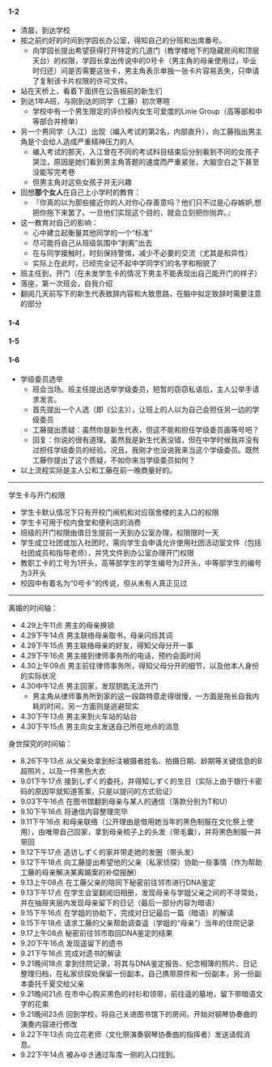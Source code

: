 #### 1-2

* 清晨，到达学校
* 按之前约好的时间到学园长办公室，得知自己的分班和出席番号。
    * 向学园长提出希望获得打开特定的几道门（教学楼地下的隐藏房间和顶层天台）的权限，学园长拿出传说中的0号卡（男主角的母亲使用过，毕业时归还）问是否需要这张卡，男主角表示单独一张卡片容易丢失，只申请了复制该卡片权限的许可文件。
* 站在天桥上，看着下面挤在公告板前的新生们
* 到达1年A班，与刚到达的同学（工藤）初次寒暄
    * 学校中有一个男生限定的评价校内女生可爱度的Linie Group（高等部和中等部合并榜单）
* 另一个男同学（入江）出现（编入考试的第2名，内部直升），向工藤指出男主角是个会给人造成严重精神压力的人
    * 编入考试的那天，入江曾在不同的考试科目结束后分别看到不同的女孩子哭泣，原因是她们看到男主角答题的速度而严重紧张，大脑空白之下甚至没能写完考卷
    * 但男主角对这些女孩子并无兴趣
* 回想**那个女人**在自己上小学时的教育：
    * 『你真的以为那些接近你的人对你心存善意吗？他们只不过是心存嫉妒,想把你拖下来罢了。一旦他们实现这个目的，就会立刻把你抛弃。』
* 这一教育对自己的影响：
    * 心中建立起衡量其他同学的一个“标准”
    * 尽可能将自己从班级氛围中“剥离”出去
    * 在与同学接触时，时刻保持警惕，减少不必要的交流（尤其是和异性）
    * 实际上在此时，已经完全记不起中学同学们的名字和相貌了
* 班主任到，开门（在未发学生卡的情况下男主不能表现出自己能开门的样子）
* 落座，第一次班会，自我介绍
* 翻阅几天前写下的新生代表致辞内容和大致思路，在脑中拟定致辞时需要注意的部分

#### 1-4

#### 1-5

#### 1-6

* 学级委员选举
   * 班会当场。班主任提出选举学级委员，短暂的窃窃私语后，主人公举手请求发言。
   * 首先提出一个人选（即《公主》），让班上的人以为自己会担任另一边的学级委员
   * 工藤提出质疑：虽然你是新生代表，但这不能和担任学级委员画等号吧？
   * 回复：你说的很有道理。虽然我是新生代表没错，但在中学时候我并没有过担任学级委员的经验。况且，我刚才也没说我来当这个学级委员。既然工藤你提出了这个质疑，不如你来当学级委员如何？
* 以上流程实际是主人公和工藤在前一晚商量好的。

***

学生卡与开门权限

* 学生卡默认情况下只有开校门闸机和对应宿舍楼的主入口的权限
* 学生卡可用于校内食堂和便利店的消费
* 班级的开门权限由值日生提前一天到办公室办理，权限限时一天
* 学生成立社团或加入社团时，需向学生会申请允许使用社团活动室文件（包括社团成员和指导老师），并凭文件到办公室办理开门权限
* 教职工卡的工号为1开头，高等部学生的学生编号为2开头，中等部学生的编号为3开头
* 校园中有着名为“0号卡”的传说，但从未有人真正见过

***

离婚的时间轴：

* 4.29上午11点 男主的母亲换锁
* 4.29下午14点 男主联络母亲取书，母亲闪烁其词
* 4.29下午15点 男主联络母亲的好友，得知父母分开一事
* 4.29下午16点 男主接到律师事务所的电话，预约会面时间
* 4.30上午09点 男主前往律师事务所，得知父母分开的细节，以及他本人身份的实际状况
* 4.30中午12点 男主回家，发现钥匙无法开门
    * 男主角从律师事务所到家的这一段路特意走得很慢，一方面是拖长自我内耗的时间，另一方面则是逃避现实
* 4.30下午13点 男主来到火车站的站台
* 4.30下午15点 男主向女主发送自己所在地点的消息

身世探究的时间轴：

* 8.26下午13点 从父亲处拿到标注被摄者姓名、拍摄日期、龄期等关键信息的B超照片，以及一件黑色大衣
* 9.01下午17点 接到しずく的委托，并得知しずく的生日（实际上由于银行卡密码的原因早就知道答案，只是以提问的方式验证）
* 9.03下午16点 在图书馆翻到母亲与某人的通信（落款分别为T和U）
* 9.10下午16点 将通信内容整理完毕
* 9.11下午16点 和母亲联络（公开理由是借用她当年的黑色制服在文化祭上使用），由唯带自己回家，拿到母亲梳子上的头发（带毛囊），并将黑色制服一并带回
* 9.12下午17点 造访しずく的家并带走她的发圈（带头发）
* 9.12下午18点 向工藤提出希望他的父亲（私家侦探）协助一些事情（作为帮助工藤的母亲解决某离婚案的补偿报酬）
* 9.13上午08点 在工藤父亲的陪同下秘密前往邻市进行DNA鉴定
* 9.13下午17点 在学生会室翻阅旧相册，发现母亲与学姐父亲之间的不寻常处，并在抽屉夹层内发现母亲留下的日记（最后一部分内容为暗语）
* 9.15下午16点 在学姐的协助下，完成对日记最后一篇（暗语）的解读
* 9.15下午18点 请求工藤的父亲帮助调查遥（学姐的“母亲”）当年的住院记录
* 9.17上午08点 秘密前往邻市取回DNA鉴定的结果
* 9.20下午16点 发现遥留下的遗书
* 9.21下午16点 完成对遗书的解读
* 9.21晚间18点 拿到住院记录，将其与DNA鉴定报告、纪念相簿的照片、日记整理归档，在私家侦探处保留一份副本，自己携带原件和一份副本，另一份副本委托千夏交给父亲
* 9.21晚间21点 在市中心购买黑色的衬衫和领带，前往遥的墓地，留下带暗语文字的花束
* 9.21晚间23点 回到学校，将自己关进图书馆下的房间，开始对钢琴协奏曲的演奏内容进行修改
* 9.22下午13点 向立花老师（文化祭演奏钢琴协奏曲的指挥者）发送请假消息。
* 9.22下午14点 被みゆき通过车库一侧的入口找到。

